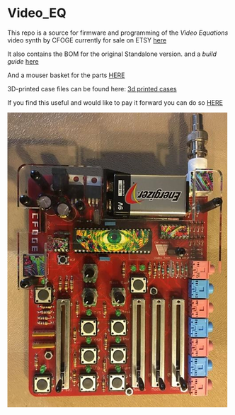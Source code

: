 # Video_EQ

This repo is a source for firmware and programming of the *Video Equations* video synth by CFOGE
currently for sale on ETSY [here](https://www.etsy.com/au/listing/1103194946/video-equations-video-synthesizer-pcb)

It also contains the BOM for the original Standalone version.
and a *build guide* [here](https://docs.google.com/document/d/1xhPcSpx6gMqP5NIOa-hU4GBMXX1HIhc-GGcmYRfW-Dc/edit?usp=sharing)

And a mouser basket for the parts [HERE](https://au.mouser.com/ProjectManager/ProjectDetail.aspx?AccessID=c726d60491)

3D-printed case files can be found here:
[3d printed cases](https://www.thingiverse.com/thing:4983079)

If you find this useful and would like to pay it forward you can do so [HERE](https://www.paypal.com/donate?hosted_button_id=XGRSY3M6V94R4)

![Red Video Equations](https://github.com/cfoge/Video_EQ/blob/main/images/videq.JPG)

